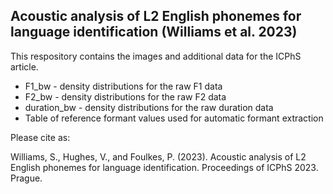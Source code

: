 ## Acoustic analysis of L2 English phonemes for language identification (Williams et al. 2023)

This respository contains the images and additional data for the ICPhS article.

* F1_bw - density distributions for the raw F1 data
* F2_bw - density distributions for the raw F2 data
* duration_bw - density distributions for the raw duration data
* Table of reference formant values used for automatic formant extraction

Please cite as:

Williams, S., Hughes, V., and Foulkes, P. (2023). Acoustic analysis of L2 English phonemes for language identification. Proceedings of ICPhS 2023. Prague.
